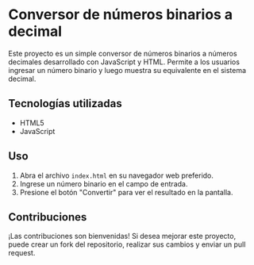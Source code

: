 # Conversor de números binarios a decimal

Este proyecto es un simple conversor de números binarios a números decimales desarrollado con JavaScript y HTML. Permite a los usuarios ingresar un número binario y luego muestra su equivalente en el sistema decimal.

## Tecnologías utilizadas

- HTML5
- JavaScript

## Uso

1. Abra el archivo `index.html` en su navegador web preferido.
2. Ingrese un número binario en el campo de entrada.
3. Presione el botón "Convertir" para ver el resultado en la pantalla.

## Contribuciones

¡Las contribuciones son bienvenidas! Si desea mejorar este proyecto, puede crear un fork del repositorio, realizar sus cambios y enviar un pull request.
